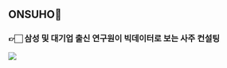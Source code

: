 ## ONSUHO🪽  
### 👉🏻 삼성 및 대기업 출신 연구원이 빅데이터로 보는 사주 컨설팅  
![](https://github.com/user-attachments/assets/64e86c45-b227-4eea-92d7-6a19ccbaad3d)
